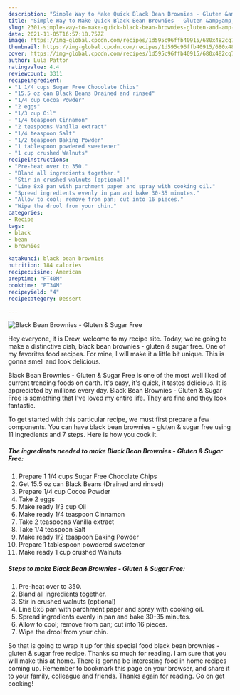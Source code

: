 ```yaml
---
description: "Simple Way to Make Quick Black Bean Brownies - Gluten &amp;amp; Sugar Free"
title: "Simple Way to Make Quick Black Bean Brownies - Gluten &amp;amp; Sugar Free"
slug: 2301-simple-way-to-make-quick-black-bean-brownies-gluten-and-amp-sugar-free
date: 2021-11-05T16:57:18.757Z
image: https://img-global.cpcdn.com/recipes/1d595c96ffb40915/680x482cq70/black-bean-brownies-gluten-sugar-free-recipe-main-photo.jpg
thumbnail: https://img-global.cpcdn.com/recipes/1d595c96ffb40915/680x482cq70/black-bean-brownies-gluten-sugar-free-recipe-main-photo.jpg
cover: https://img-global.cpcdn.com/recipes/1d595c96ffb40915/680x482cq70/black-bean-brownies-gluten-sugar-free-recipe-main-photo.jpg
author: Lula Patton
ratingvalue: 4.4
reviewcount: 3311
recipeingredient:
- "1 1/4 cups Sugar Free Chocolate Chips"
- "15.5 oz can Black Beans Drained and rinsed"
- "1/4 cup Cocoa Powder"
- "2 eggs"
- "1/3 cup Oil"
- "1/4 teaspoon Cinnamon"
- "2 teaspoons Vanilla extract"
- "1/4 teaspoon Salt"
- "1/2 teaspoon Baking Powder"
- "1 tablespoon powdered sweetener"
- "1 cup crushed Walnuts"
recipeinstructions:
- "Pre-heat over to 350."
- "Bland all ingredients together."
- "Stir in crushed walnuts (optional)"
- "Line 8x8 pan with parchment paper and spray with cooking oil."
- "Spread ingredients evenly in pan and bake 30-35 minutes."
- "Allow to cool; remove from pan; cut into 16 pieces."
- "Wipe the drool from your chin."
categories:
- Recipe
tags:
- black
- bean
- brownies

katakunci: black bean brownies 
nutrition: 184 calories
recipecuisine: American
preptime: "PT40M"
cooktime: "PT34M"
recipeyield: "4"
recipecategory: Dessert

---
```



![Black Bean Brownies - Gluten &amp; Sugar Free](https://img-global.cpcdn.com/recipes/1d595c96ffb40915/680x482cq70/black-bean-brownies-gluten-sugar-free-recipe-main-photo.jpg)

Hey everyone, it is Drew, welcome to my recipe site. Today, we're going to make a distinctive dish, black bean brownies - gluten &amp; sugar free. One of my favorites food recipes. For mine, I will make it a little bit unique. This is gonna smell and look delicious.

Black Bean Brownies - Gluten &amp; Sugar Free is one of the most well liked of current trending foods on earth. It's easy, it's quick, it tastes delicious. It is appreciated by millions every day. Black Bean Brownies - Gluten &amp; Sugar Free is something that I've loved my entire life. They are fine and they look fantastic.




To get started with this particular recipe, we must first prepare a few components. You can have black bean brownies - gluten &amp; sugar free using 11 ingredients and 7 steps. Here is how you cook it.

<!--inarticleads1-->

##### The ingredients needed to make Black Bean Brownies - Gluten &amp; Sugar Free:

1. Prepare 1 1/4 cups Sugar Free Chocolate Chips
1. Get 15.5 oz can Black Beans (Drained and rinsed)
1. Prepare 1/4 cup Cocoa Powder
1. Take 2 eggs
1. Make ready 1/3 cup Oil
1. Make ready 1/4 teaspoon Cinnamon
1. Take 2 teaspoons Vanilla extract
1. Take 1/4 teaspoon Salt
1. Make ready 1/2 teaspoon Baking Powder
1. Prepare 1 tablespoon powdered sweetener
1. Make ready 1 cup crushed Walnuts




<!--inarticleads2-->

##### Steps to make Black Bean Brownies - Gluten &amp; Sugar Free:

1. Pre-heat over to 350.
1. Bland all ingredients together.
1. Stir in crushed walnuts (optional)
1. Line 8x8 pan with parchment paper and spray with cooking oil.
1. Spread ingredients evenly in pan and bake 30-35 minutes.
1. Allow to cool; remove from pan; cut into 16 pieces.
1. Wipe the drool from your chin.




So that is going to wrap it up for this special food black bean brownies - gluten &amp; sugar free recipe. Thanks so much for reading. I am sure that you will make this at home. There is gonna be interesting food in home recipes coming up. Remember to bookmark this page on your browser, and share it to your family, colleague and friends. Thanks again for reading. Go on get cooking!
